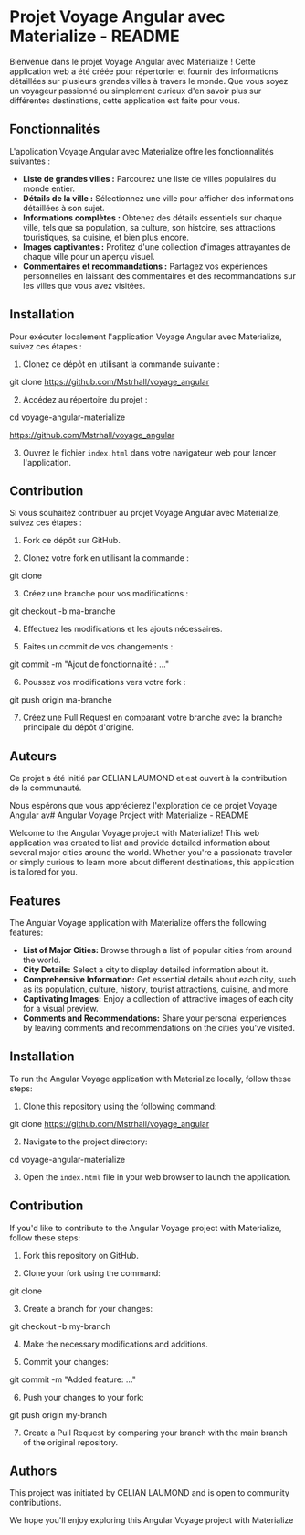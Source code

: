 # Projet Voyage Angular avec Materialize - README

Bienvenue dans le projet Voyage Angular avec Materialize ! Cette application web a été créée pour répertorier et fournir des informations détaillées sur plusieurs grandes villes à travers le monde. Que vous soyez un voyageur passionné ou simplement curieux d'en savoir plus sur différentes destinations, cette application est faite pour vous.

## Fonctionnalités

L'application Voyage Angular avec Materialize offre les fonctionnalités suivantes :

- **Liste de grandes villes :** Parcourez une liste de villes populaires du monde entier.
- **Détails de la ville :** Sélectionnez une ville pour afficher des informations détaillées à son sujet.
- **Informations complètes :** Obtenez des détails essentiels sur chaque ville, tels que sa population, sa culture, son histoire, ses attractions touristiques, sa cuisine, et bien plus encore.
- **Images captivantes :** Profitez d'une collection d'images attrayantes de chaque ville pour un aperçu visuel.
- **Commentaires et recommandations :** Partagez vos expériences personnelles en laissant des commentaires et des recommandations sur les villes que vous avez visitées.

## Installation

Pour exécuter localement l'application Voyage Angular avec Materialize, suivez ces étapes :

1. Clonez ce dépôt en utilisant la commande suivante :

git clone https://github.com/Mstrhall/voyage_angular




2. Accédez au répertoire du projet :

cd voyage-angular-materialize

https://github.com/Mstrhall/voyage_angular


3. Ouvrez le fichier `index.html` dans votre navigateur web pour lancer l'application.

## Contribution

Si vous souhaitez contribuer au projet Voyage Angular avec Materialize, suivez ces étapes :

1. Fork ce dépôt sur GitHub.

2. Clonez votre fork en utilisant la commande :

git clone 



3. Créez une branche pour vos modifications :

git checkout -b ma-branche




4. Effectuez les modifications et les ajouts nécessaires.

5. Faites un commit de vos changements :

git commit -m "Ajout de fonctionnalité : ..."




6. Poussez vos modifications vers votre fork :

git push origin ma-branche




7. Créez une Pull Request en comparant votre branche avec la branche principale du dépôt d'origine.

## Auteurs

Ce projet a été initié par CELIAN LAUMOND et est ouvert à la contribution de la communauté.

Nous espérons que vous apprécierez l'exploration de ce projet Voyage Angular av# Angular Voyage Project with Materialize - README

Welcome to the Angular Voyage project with Materialize! This web application was created to list and provide detailed information about several major cities around the world. Whether you're a passionate traveler or simply curious to learn more about different destinations, this application is tailored for you.

## Features

The Angular Voyage application with Materialize offers the following features:

- **List of Major Cities:** Browse through a list of popular cities from around the world.
- **City Details:** Select a city to display detailed information about it.
- **Comprehensive Information:** Get essential details about each city, such as its population, culture, history, tourist attractions, cuisine, and more.
- **Captivating Images:** Enjoy a collection of attractive images of each city for a visual preview.
- **Comments and Recommendations:** Share your personal experiences by leaving comments and recommendations on the cities you've visited.

## Installation

To run the Angular Voyage application with Materialize locally, follow these steps:

1. Clone this repository using the following command:

git clone https://github.com/Mstrhall/voyage_angular




2. Navigate to the project directory:

cd voyage-angular-materialize




3. Open the `index.html` file in your web browser to launch the application.

## Contribution

If you'd like to contribute to the Angular Voyage project with Materialize, follow these steps:

1. Fork this repository on GitHub.

2. Clone your fork using the command:

git clone <your-fork-link>




3. Create a branch for your changes:

git checkout -b my-branch




4. Make the necessary modifications and additions.

5. Commit your changes:

git commit -m "Added feature: ..."




6. Push your changes to your fork:

git push origin my-branch



7. Create a Pull Request by comparing your branch with the main branch of the original repository.

## Authors

This project was initiated by CELIAN LAUMOND and is open to community contributions.

We hope you'll enjoy exploring this Angular Voyage project with Materialize
